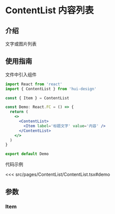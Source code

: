 # ContentList 内容列表

## 介绍

文字或图片列表

## 使用指南

文件中引入组件

```jsx
import React from 'react'
import { ContentList } from 'hui-design'

const { Item } = ContentList

const Demo: React.FC = () => {
  return (
    <>
      <ContentList>
        <Item label='标题文字' value='内容' />
      </ContentList>
    </>
  )
}

export default Demo
```

代码示例

<<< src/pages/ContentList/ContentList.tsx#demo

## 参数

### Item

<auto-doc path="components/ContentList/Item/index.tsx" />

<demo-phone page="/pages/ContentList/ContentList" />
